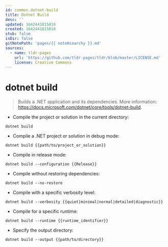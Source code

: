 ```yaml
---
id: common.dotnet-build
title: Dotnet Build
desc: ''
updated: 1642441815010
created: 1642441815010
stub: false
isDir: false
gitNotePath: 'pages/{{ noteHiearchy }}.md'
sources:
  - name: tldr-pages
    url: 'https://github.com/tldr-pages/tldr/blob/master/LICENSE.md'
    license: Creative Commons
---
```

# dotnet build

> Builds a .NET application and its dependencies.
> More information: <https://docs.microsoft.com/dotnet/core/tools/dotnet-build>.

- Compile the project or solution in the current directory:

`dotnet build`

- Compile a .NET project or solution in debug mode:

`dotnet build {{path/to/project_or_solution}}`

- Compile in release mode:

`dotnet build --configuration {{Release}}`

- Compile without restoring dependencies:

`dotnet build --no-restore`

- Compile with a specific verbosity level:

`dotnet build --verbosity {{quiet|minimal|normal|detailed|diagnostic}}`

- Compile for a specific runtime:

`dotnet build --runtime {{runtime_identifier}}`

- Specify the output directory:

`dotnet build --output {{path/to/directory}}`


